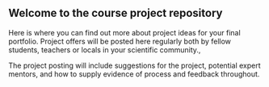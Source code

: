 ## Welcome to the course project repository

Here is where you can find out more about project ideas for your final portfolio. 
Project offers will be posted here regularly both by fellow students, teachers or locals in your scientific community., 

The project posting will include suggestions for the project, potential expert mentors, and how to supply evidence of process and feedback throughout.
